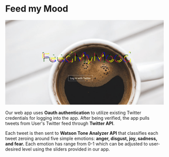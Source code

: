 # Feed my Mood
![alt text](https://github.com/suman1713/Project-Sentiment/blob/master/public/assets/img/feedmymood_demo.gif)

Our web app uses **Oauth authentication** to utilize existing Twitter credentials for logging into the app. After being verified, the app pulls tweets from User's Twitter feed through **Twitter API**.

Each tweet is then sent to **Watson Tone Analyzer API** that classifies each tweet zeroing around five simple emotions: **anger, disgust, joy, sadness, and fear.** Each emotion has range from 0-1 which can be adjusted to user-desired level using the sliders provided in our app.

